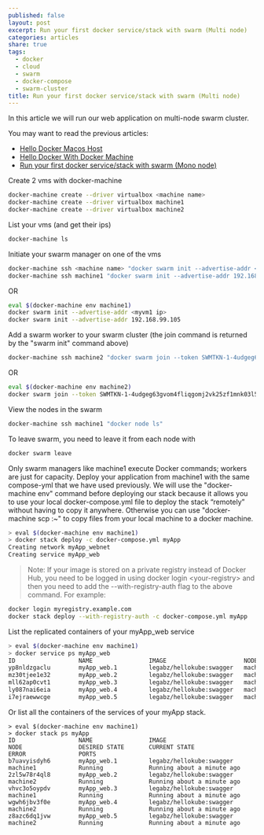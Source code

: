 ```yaml
---
published: false
layout: post
excerpt: Run your first docker service/stack with swarm (Multi node)
categories: articles
share: true
tags:
  - docker
  - cloud
  - swarm
  - docker-compose
  - swarm-cluster
title: Run your first docker service/stack with swarm (Multi node)
---
```

In this article we will run our web application on multi-node swarm cluster.

You may want to read the previous articles: 
- [Hello Docker Macos Host](http://www.jadejaber.com/articles/hello-docker-macos-host/)
- [Hello Docker With Docker Machine](http://www.jadejaber.com/articles/hello-docker-with-docker-machine/)
- [Run your first docker service/stack with swarm (Mono node)](http://www.jadejaber.com/articles/hello-docker-with-swarm-mono-node/)

Create 2 vms with docker-machine
```bash
docker-machine create --driver virtualbox <machine name>
docker-machine create --driver virtualbox machine1
docker-machine create --driver virtualbox machine2
```

List your vms (and get their ips)

```bash
docker-machine ls
```

Initiate your swarm manager on one of the vms

```bash
docker-machine ssh <machine name> "docker swarm init --advertise-addr <myvm1 ip>" 
docker-machine ssh machine1 "docker swarm init --advertise-addr 192.168.99.105"
```

OR

```bash
eval $(docker-machine env machine1)
docker swarm init --advertise-addr <myvm1 ip> 
docker swarm init --advertise-addr 192.168.99.105
```

Add a swarm worker to your swarm cluster (the join command is returned by the "swarm init" command above)

```bash
docker-machine ssh machine2 "docker swarm join --token SWMTKN-1-4udgeg63gvom4fliqgomj2vk25zf1mnk03l5yz0stb9cc4y6ft-9q938913xdtt4eymor8d186oq 192.168.99.105:2377"
```

OR 

```bash
eval $(docker-machine env machine2)
docker swarm join --token SWMTKN-1-4udgeg63gvom4fliqgomj2vk25zf1mnk03l5yz0stb9cc4y6ft-9q938913xdtt4eymor8d186oq 192.168.99.105:2377
```

View the nodes in the swarm

```bash
docker-machine ssh machine1 "docker node ls"
```

To leave swarm, you need to leave it from each node with

```bash
docker swarm leave
```

Only swarm managers like machine1 execute Docker commands; workers are just for capacity. Deploy your application from machine1 with the same compose-yml that we have used previously. We will use the "docker-machine env" command before deploying our stack because it allows you to use your local docker-compose.yml file to deploy the stack “remotely” without having to copy it anywhere. Otherwise you can use "docker-machine scp <file> <machine>:~" to copy files from your local machine to a docker machine.
```bash
> eval $(docker-machine env machine1)
> docker stack deploy -c docker-compose.yml myApp
Creating network myApp_webnet
Creating service myApp_web
```

> Note: If your image is stored on a private registry instead of Docker Hub, you need to be logged in using docker login <your-registry\> and then you need to add the --with-registry-auth flag to the above command. For example:
```bash
docker login myregistry.example.com
docker stack deploy --with-registry-auth -c docker-compose.yml myApp
```

List the replicated containers of your myApp_web service
```bash
> eval $(docker-machine env machine1)
> docker service ps myApp_web
ID                  NAME                IMAGE                      NODE                DESIRED STATE       CURRENT STATE                ERROR               PORTS
yp8nldzgaclu        myApp_web.1         legabz/hellokube:swagger   machine1            Running             Running about a minute ago
mz30tjee1e32        myApp_web.2         legabz/hellokube:swagger   machine2            Running             Running 33 seconds ago
mll62ap0cvt1        myApp_web.3         legabz/hellokube:swagger   machine2            Running             Running 33 seconds ago
ly087nai6eia        myApp_web.4         legabz/hellokube:swagger   machine1            Running             Running about a minute ago
i7ejraewwcge        myApp_web.5         legabz/hellokube:swagger   machine2            Running             Running 33 seconds ago
```

Or list all the containers of the services of your myApp stack.
```shell
> eval $(docker-machine env machine1)
> docker stack ps myApp
ID                  NAME                IMAGE                      NODE                DESIRED STATE       CURRENT STATE                ERROR               PORTS
b7uavyisdyh6        myApp_web.1         legabz/hellokube:swagger   machine1            Running             Running about a minute ago
2zl5w78r4ql8        myApp_web.2         legabz/hellokube:swagger   machine2            Running             Running about a minute ago
vhvc3o5oypdv        myApp_web.3         legabz/hellokube:swagger   machine1            Running             Running about a minute ago
wgwh6jbv3f0e        myApp_web.4         legabz/hellokube:swagger   machine2            Running             Running about a minute ago
z8azc6dq1jvw        myApp_web.5         legabz/hellokube:swagger   machine2            Running             Running about a minute ago
```

